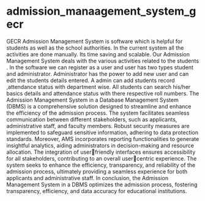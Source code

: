 # admission_manaagement_system_gecr
GECR Admission Management System is software which is helpful for students as well as 
the school authorities. In the current system all the activities are done manually. 
Its time saving and scalable. Our Admission Management System deals with the various 
activities related to the students . 
In the software we can register as a user and user has two types student and administrator. 
Administrator has the power to add new user and can edit the students details entered. A 
admin can add students record ,attendance status with department wise. 
All students can search his/her basics details and attendance status with there respective roll 
numbers. 
The Admission Management System in a Database Management System (DBMS) is a 
comprehensive solution designed to streamline and enhance the efficiency of the admission 
process. 
The system facilitates seamless communication between different stakeholders, such as 
applicants, administrative staff, and faculty members. 
Robust security measures are implemented to safeguard sensitive information, adhering to 
data protection standards. 
Moreover, AMS incorporates reporting functionalities to generate insightful analytics, 
aiding administrators in decision-making and resource allocation. The integration of userfriendly interfaces ensures accessibility for all stakeholders, contributing to an overall usercentric experience. 
The system seeks to enhance the efficiency, transparency, and reliability of the admission 
process, ultimately providing a seamless experience for both applicants and administrative 
staff. 
In conclusion, the Admission Management System in a DBMS optimizes the admission 
process, fostering transparency, efficiency, and data accuracy for educational institutions.
